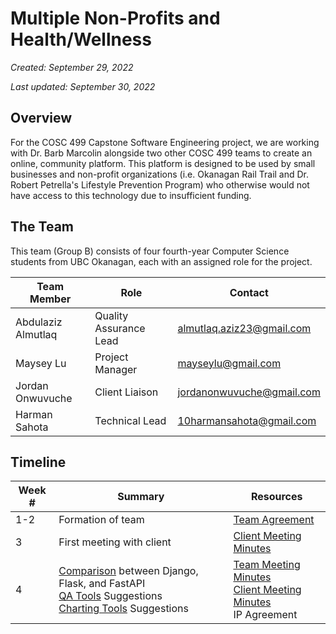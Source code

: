 # Multiple Non-Profits and Health/Wellness

*Created: September 29, 2022*

*Last updated: September 30, 2022*

## Overview

For the COSC 499 Capstone Software Engineering project, we are working with Dr. Barb Marcolin alongside two other COSC 499 teams to create an online, community platform. This platform is designed to be used by small businesses and non-profit organizations (i.e. Okanagan Rail Trail and Dr. Robert Petrella's Lifestyle Prevention Program) who otherwise would not have access to this technology due to insufficient funding.

## The Team

This team (Group B) consists of four fourth-year Computer Science students from UBC Okanagan, each with an assigned role for the project.

|Team Member|Role|Contact|
|-----------|----|-------|
|Abdulaziz Almutlaq|Quality Assurance Lead|almutlaq.aziz23@gmail.com|
|Maysey Lu|Project Manager|mayseylu@gmail.com|
|Jordan Onwuvuche|Client Liaison|jordanonwuvuche@gmail.com|
|Harman Sahota|Technical Lead|10harmansahota@gmail.com|

## Timeline

|Week #|Summary|Resources|
|------|-------|---------|
|1-2|Formation of team|[Team Agreement](docs/team-minutes/team_agreement.md)
|3|First meeting with client|[Client Meeting Minutes](docs/client-minutes/client-meeting-sept23-12pm.md)|
|4| [Comparison](docs/research/djangoVsFlaskVsFastAPI.md) between Django, Flask, and FastAPI <br/> [QA Tools](docs/research/QA-Bug-Tool.md) Suggestions <br/> [Charting Tools](docs/research/charting-tools-django-vs-flask.md) Suggestions| [Team Meeting Minutes](docs/team-minutes/minutes_sept28.md) <br/> [Client Meeting Minutes](docs/client-minutes/client-meeting-sept29-11am.md) <br/> IP Agreement|
